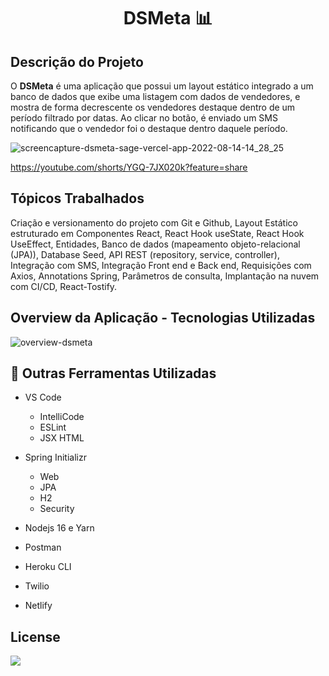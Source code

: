 <h1 align="center"> DSMeta 📊 </h1>

## Descrição do Projeto

O <strong>DSMeta</strong> é uma aplicação que possui um layout estático integrado a um banco de dados que exibe uma listagem com dados de vendedores, e mostra de forma decrescente os vendedores destaque dentro de um período filtrado por datas. Ao clicar no botão, é enviado um SMS notificando que o vendedor foi o destaque dentro daquele período.

![screencapture-dsmeta-sage-vercel-app-2022-08-14-14_28_25](https://user-images.githubusercontent.com/77036678/184549085-d2174f2f-9e44-446a-b2e5-1a0cf2e0a16c.png)

https://youtube.com/shorts/YGQ-7JX020k?feature=share


## Tópicos Trabalhados

Criação e versionamento do projeto com Git e Github, Layout Estático estruturado em Componentes React, React Hook useState, React Hook UseEffect, Entidades, Banco de dados (mapeamento objeto-relacional (JPA)), Database Seed, API REST (repository, service, controller), Integração com SMS, Integração Front end e Back end, Requisições com Axios, Annotations Spring, Parâmetros de consulta, Implantação na nuvem com CI/CD, React-Tostify.

## Overview da Aplicação - Tecnologias Utilizadas

![overview-dsmeta](https://user-images.githubusercontent.com/77036678/184549123-84b772d0-f689-4da3-9971-af392add8b03.png)


## 🔨 Outras Ferramentas Utilizadas 

- VS Code
    - IntelliCode
    - ESLint
    - JSX HTML
    
- Spring Initializr
    - Web
    - JPA
    - H2
    - Security
    
- Nodejs 16 e Yarn
- Postman
- Heroku CLI
- Twilio
- Netlify

## License

<a href = "https://github.com/diogobasilio/dsmeta/blob/main/License">
<img src = "https://img.shields.io/github/license/diogobasilio/dsmeta" />
</a>
